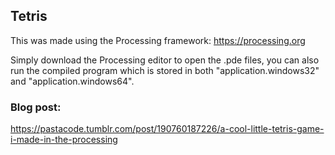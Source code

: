 ## Tetris

This was made using the Processing framework: https://processing.org

Simply download the Processing editor to open the .pde files, you can also run the compiled program which is stored in both "application.windows32" and "application.windows64".

### Blog post:

https://pastacode.tumblr.com/post/190760187226/a-cool-little-tetris-game-i-made-in-the-processing


